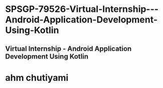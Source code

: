 # SPSGP-79526-Virtual-Internship---Android-Application-Development-Using-Kotlin
Virtual Internship - Android Application Development Using Kotlin
----------

ahm chutiyami
=======================

